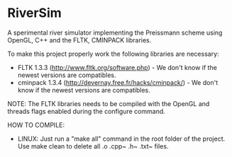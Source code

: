 # RiverSim
A sperimental river simulator implementing the Preissmann scheme using OpenGL, C++ and the FLTK, CMINPACK libraries.

To make this project properly work the following libraries are necessary:
- FLTK 1.3.3 (http://www.fltk.org/software.php) - We don't know if the newest versions are compatibles.
- cminpack 1.3.4 (http://devernay.free.fr/hacks/cminpack/) - We don't know if the newest versions are compatibles.

NOTE:
The FLTK libraries needs to be compiled with the OpenGL and threads flags enabled during the configure command.

HOW TO COMPILE:
- LINUX: Just run a "make all" command in the root folder of the project. Use make clean to delete all .o .cpp~ .h~ .txt~ files.
